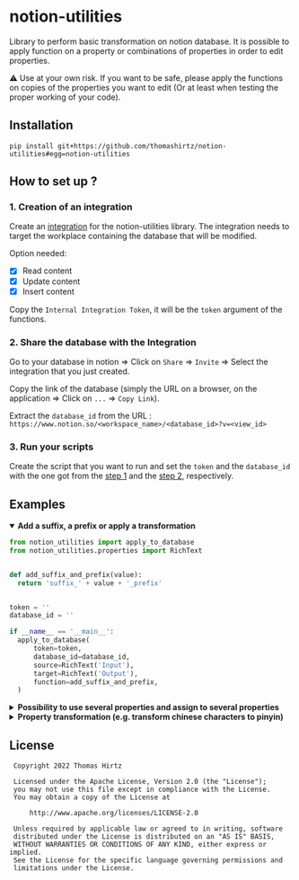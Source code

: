 # notion-utilities

Library to perform basic transformation on notion database. It is possible to 
apply function on a property or combinations of properties in order to edit properties.

⚠ Use at your own risk. If you want to be safe, please apply the functions on copies of the
properties you want to edit (Or at least when testing the proper working of your code).

## Installation

```console
pip install git+https://github.com/thomashirtz/notion-utilities#egg=notion-utilities
```

## How to set up ?

### 1. Creation of an integration

Create an [integration](https://www.notion.so/my-integrations) for the notion-utilities library. The integration needs to target the workplace containing the database that will be modified.

Option needed:
- [x] Read content
- [x] Update content
- [x] Insert content

Copy the `Internal Integration Token`, it will be the `token` argument of the functions.

### 2. Share the database with the Integration

Go to your database in notion => Click on `Share` => `Invite` => Select the integration that you just created.

Copy the link of the database (simply the URL on a browser, on the application => Click on `...` => `Copy Link`).

Extract the `database_id` from the URL : `https://www.notion.so/<workspace_name>/<database_id>?v=<view_id>`

### 3. Run your scripts

Create the script that you want to run and set the `token` and the `database_id` with the one got from the [step 1](#1-creation-of-an-integration) and the [step 2](#2-share-the-database-with-the-integration), respectively.

## Examples

<details open>

  <summary><b>Add a suffix, a prefix or apply a transformation</b></summary>

  ```python
from notion_utilities import apply_to_database
from notion_utilities.properties import RichText


def add_suffix_and_prefix(value):
    return 'suffix_' + value + '_prefix'


token = ''
database_id = ''

if __name__ == '__main__':
    apply_to_database(
        token=token,
        database_id=database_id,
        source=RichText('Input'),
        target=RichText('Output'),
        function=add_suffix_and_prefix,
    )
```

</details>



<details>

  <summary><b>Possibility to use several properties and assign to several properties</b></summary>

```python
from notion_utilities import apply_to_database
from notion_utilities.properties import RichText


def transform(input_1, input_2):  
    # some useful transformation
    return output


token = ''
database_id = ''

if __name__ == '__main__':
    apply_to_database(
        token=token,
        database_id=database_id,
        source=[RichText('Input 1'), RichText('Input 2')],
        target=RichText('Output'),
        function=transform,
    )
```

```python
from notion_utilities import apply_to_database
from notion_utilities.properties import RichText


def transform(input):  
    # some useful transformation
    return output_1, output_2


token = ''
database_id = ''

if __name__ == '__main__':
    apply_to_database(
        token=token,
        database_id=database_id,
        source=RichText('Input'),
        target=[RichText('Output 1'), RichText('Output 2')],
        function=transform,
    )
```

</details>


<details>

  <summary><b>Property transformation (e.g. transform chinese characters to pinyin)</b></summary>

```python
import pinyin

from notion_utilities import apply_to_database
from notion_utilities.properties import RichText


def get_pinyin(chinese):  
    return pinyin.get(chinese)


token = ''
database_id = ''

if __name__ == '__main__':
    apply_to_database(
        token=token,
        database_id=database_id,
        source=RichText('Chinese'),
        target=RichText('Pinyin'),
        function=get_pinyin,
    )
```

</details>

## License

     Copyright 2022 Thomas Hirtz

     Licensed under the Apache License, Version 2.0 (the "License");
     you may not use this file except in compliance with the License.
     You may obtain a copy of the License at

         http://www.apache.org/licenses/LICENSE-2.0

     Unless required by applicable law or agreed to in writing, software
     distributed under the License is distributed on an "AS IS" BASIS,
     WITHOUT WARRANTIES OR CONDITIONS OF ANY KIND, either express or implied.
     See the License for the specific language governing permissions and
     limitations under the License.
